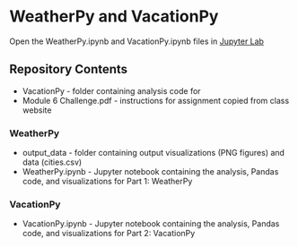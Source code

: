 # WeatherPy and VacationPy

Open the WeatherPy.ipynb and VacationPy.ipynb files in [Jupyter Lab](https://jupyter.org/)

## Repository Contents
- VacationPy - folder containing analysis code for 
- Module 6 Challenge.pdf - instructions for assignment copied from class website

### WeatherPy
- output_data - folder containing output visualizations (PNG figures) and data (cities.csv)
- WeatherPy.ipynb - Jupyter notebook containing the analysis, Pandas code, and visualizations for Part 1: WeatherPy

### VacationPy
- VacationPy.ipynb - Jupyter notebook containing the analysis, Pandas code, and visualizations for Part 2: VacationPy
